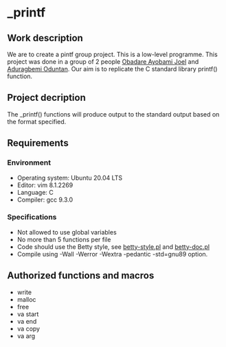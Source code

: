 # _printf

## Work description

We are to create a pintf group project. This is a low-level programme.
This project was done in a group of 2 people [Obadare Ayobami Joel](https://github.com/Ayondrun) and [Aduragbemi Oduntan](https://github.com/Salemori).
Our aim is to replicate the C standard
library printf() function.

## Project decription

The _printf() functions will
produce output to the standard output
based on the format specified.

## Requirements

### Environment
* Operating system: Ubuntu 20.04 LTS
* Editor: vim 8.1.2269
* Language: C
* Compiler: gcc 9.3.0

### Specifications
* Not allowed to use global variables
* No more than 5 functions per file
* Code should use the Betty style,
  see [betty-style.pl](https://github.com/holbertonschool/Betty/blob/master/betty-style.pl) and [betty-doc.pl](https://github.com/holbertonschool/Betty/blob/master/betty-doc.pl)
* Compile using -Wall -Werror -Wextra
  -pedantic -std=gnu89 option.

## Authorized functions and macros

* write
* malloc
* free
* va start
* va end
* va copy
* va arg 
